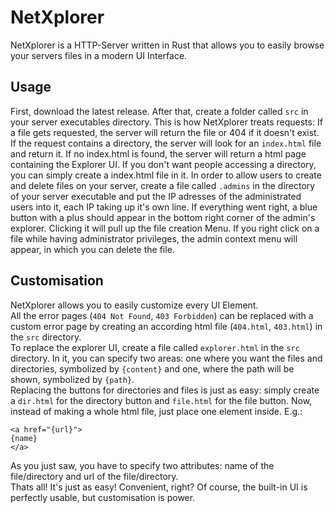 # NetXplorer
NetXplorer is a HTTP-Server written in Rust that allows you to easily browse your servers files in a modern UI Interface.

## Usage
First, download the latest release. After that, create a folder called `src` in your server executables directory. This is how NetXplorer treats requests: If a file gets requested, the server will return the file or 404 if it doesn't exist. If the request contains a directory, the server will look for an `index.html` file and return it. If no index.html is found, the server will return a html page containing the Explorer UI. If you don't want people accessing a directory, you can simply create a index.html file in it.
In order to allow users to create and delete files on your server, create a file called `.admins` in the directory of your server executable and put the IP adresses of the administrated users into it, each IP taking up it's own line.
If everything went right, a blue button with a plus should appear in the bottom right corner of the admin's explorer. Clicking it will pull up the file creation Menu. If you right click on a file while having administrator privileges, the admin context menu will appear, in which you can delete the file.

## Customisation
NetXplorer allows you to easily customize every UI Element.<br>
All the error pages (`404 Not Found`, `403 Forbidden`) can be replaced with a custom error page by creating an according html file (`404.html`, `403.html`) in the `src` directory.<br>
To replace the explorer UI, create a file called `explorer.html` in the `src` directory. In it, you can specify two areas: one where you want the files and directories, symbolized by `{content}` and one, where the path will be shown, symbolized by `{path}`.<br>
Replacing the buttons for directories and files is just as easy: simply create a `dir.html` for the directory button and `file.html` for the file button. Now, instead of making a whole html file, just place one element inside. E.g.:
```
<a href="{url}">
{name}
</a>
```
As you just saw, you have to specify two attributes: name of the file/directory and url of the file/directory.<br>
Thats all! It's just as easy! Convenient, right? Of course, the built-in UI is perfectly usable, but customisation is power.
